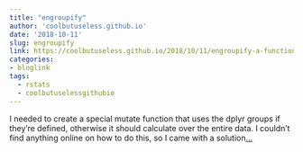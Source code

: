 ```yaml
---
title: "engroupify"
author: 'coolbutuseless.github.io'
date: '2018-10-11'
slug: engroupify
link: https://coolbutuseless.github.io/2018/10/11/engroupify-a-function-to-transform-other-functions-to-be-aware-of-dplyr-groups/
categories:
- bloglink
tags:
  - rstats
  - coolbutuselessgithubio
---
```


I needed to create a special mutate function that uses the dplyr groups if they’re defined, otherwise it should calculate over the entire data. I couldn’t find anything online on how to do this, so I came with a solution[... <i class="fas fa-external-link-alt"></i>](https://coolbutuseless.github.io/2018/10/11/engroupify-a-function-to-transform-other-functions-to-be-aware-of-dplyr-groups/)


